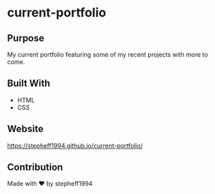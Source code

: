 # current-portfolio

## Purpose
My current portfolio featuring some of my recent projects with more to come.

## Built With
* HTML
* CSS

## Website
https://stepheff1994.github.io/current-portfolio/


## Contribution
Made with ❤️ by stepheff1994

